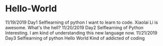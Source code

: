 # Hello-World
11/19/2019 Day1 Selflearning of python I want to learn to code. Xiaolai Li is awesome. What's the hell?
11/20/2019 Day2 Selflearning of Python Interesting. I am kind of understanding this new language now. 
11/21/2019 Day3 Selflearning of python Hello World
Kind of addicted of coding
